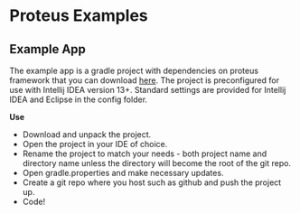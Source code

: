 Proteus Examples
================


Example App
-----------

The example app is a gradle project with dependencies on proteus framework that you can download [here](https://github.com/VentureTech/proteus-examples/releases/tag/v0.2). The project is preconfigured for use with Intellij IDEA version 13+. Standard settings are provided for Intellij IDEA and Eclipse in the config folder.

<strong>Use</strong>
* Download and unpack the project.
* Open the project in your IDE of choice. 
* Rename the project to match your needs - both project name and directory name unless the directory will become the root of the git repo.
* Open gradle.properties and make necessary updates.
* Create a git repo where you host such as github and push the project up.
* Code!
